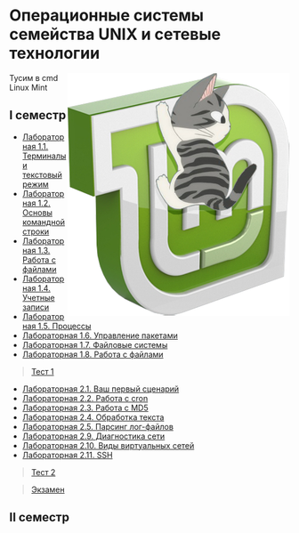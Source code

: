 # Операционные системы семейства UNIX и сетевые технологии

<img src="https://github.com/Cat-in-box/FA/blob/png/git%20linux.png" align="right" width=400 height=436/>

Тусим в cmd Linux Mint

## I семестр
* [Лабораторная 1.1. Терминалы и текстовый режим](https://github.com/Cat-in-box/FA/tree/master/2%20%D0%BA%D1%83%D1%80%D1%81/UNIX/%D0%9B%D0%B0%D0%B1%D0%BE%D1%80%D0%B0%D1%82%D0%BE%D1%80%D0%BD%D0%B0%D1%8F%201.1)
* [Лабораторная 1.2. Основы командной строки](https://github.com/Cat-in-box/FA/tree/master/2%20%D0%BA%D1%83%D1%80%D1%81/UNIX/%D0%9B%D0%B0%D0%B1%D0%BE%D1%80%D0%B0%D1%82%D0%BE%D1%80%D0%BD%D0%B0%D1%8F%201.2)
* [Лабораторная 1.3. Работа с файлами](https://github.com/Cat-in-box/FA/tree/master/2%20%D0%BA%D1%83%D1%80%D1%81/UNIX/%D0%9B%D0%B0%D0%B1%D0%BE%D1%80%D0%B0%D1%82%D0%BE%D1%80%D0%BD%D0%B0%D1%8F%201.3)
* [Лабораторная 1.4. Учетные записи](https://github.com/Cat-in-box/FA/tree/master/2%20%D0%BA%D1%83%D1%80%D1%81/UNIX/%D0%9B%D0%B0%D0%B1%D0%BE%D1%80%D0%B0%D1%82%D0%BE%D1%80%D0%BD%D0%B0%D1%8F%201.4)
* [Лабораторная 1.5. Процессы](https://github.com/Cat-in-box/FA/tree/master/2%20%D0%BA%D1%83%D1%80%D1%81/UNIX/%D0%9B%D0%B0%D0%B1%D0%BE%D1%80%D0%B0%D1%82%D0%BE%D1%80%D0%BD%D0%B0%D1%8F%201.5)
* [Лабораторная 1.6. Управление пакетами](https://github.com/Cat-in-box/FA/tree/master/2%20%D0%BA%D1%83%D1%80%D1%81/UNIX/%D0%9B%D0%B0%D0%B1%D0%BE%D1%80%D0%B0%D1%82%D0%BE%D1%80%D0%BD%D0%B0%D1%8F%201.6)
* [Лабораторная 1.7. Файловые системы](https://github.com/Cat-in-box/FA/tree/master/2%20%D0%BA%D1%83%D1%80%D1%81/UNIX/%D0%9B%D0%B0%D0%B1%D0%BE%D1%80%D0%B0%D1%82%D0%BE%D1%80%D0%BD%D0%B0%D1%8F%201.7)
* [Лабораторная 1.8. Работа с файлами](https://github.com/Cat-in-box/FA/tree/master/2%20%D0%BA%D1%83%D1%80%D1%81/UNIX/%D0%9B%D0%B0%D0%B1%D0%BE%D1%80%D0%B0%D1%82%D0%BE%D1%80%D0%BD%D0%B0%D1%8F%201.8)
> [Тест 1](https://github.com/Cat-in-box/FA/tree/master/2%20%D0%BA%D1%83%D1%80%D1%81/UNIX/%D0%A2%D0%B5%D1%81%D1%82%201)
* [Лабораторная 2.1. Ваш первый сценарий](https://github.com/Cat-in-box/FA/tree/master/2%20%D0%BA%D1%83%D1%80%D1%81/UNIX/%D0%9B%D0%B0%D0%B1%D0%BE%D1%80%D0%B0%D1%82%D0%BE%D1%80%D0%BD%D0%B0%D1%8F%202.1)
* [Лабораторная 2.2. Работа с cron](https://github.com/Cat-in-box/FA/tree/master/2%20%D0%BA%D1%83%D1%80%D1%81/UNIX/%D0%9B%D0%B0%D0%B1%D0%BE%D1%80%D0%B0%D1%82%D0%BE%D1%80%D0%BD%D0%B0%D1%8F%202.2)
* [Лабораторная 2.3. Работа с MD5](https://github.com/Cat-in-box/FA/tree/master/2%20%D0%BA%D1%83%D1%80%D1%81/UNIX/%D0%9B%D0%B0%D0%B1%D0%BE%D1%80%D0%B0%D1%82%D0%BE%D1%80%D0%BD%D0%B0%D1%8F%202.3)
* [Лабораторная 2.4. Обработка текста](https://github.com/Cat-in-box/FA/tree/master/2%20%D0%BA%D1%83%D1%80%D1%81/UNIX/%D0%9B%D0%B0%D0%B1%D0%BE%D1%80%D0%B0%D1%82%D0%BE%D1%80%D0%BD%D0%B0%D1%8F%202.4)
* [Лабораторная 2.5. Парсинг лог-файлов](https://github.com/Cat-in-box/FA/tree/master/2%20%D0%BA%D1%83%D1%80%D1%81/UNIX/%D0%9B%D0%B0%D0%B1%D0%BE%D1%80%D0%B0%D1%82%D0%BE%D1%80%D0%BD%D0%B0%D1%8F%202.5)
* [Лабораторная 2.9. Диагностика сети](https://github.com/Cat-in-box/FA/tree/master/2%20%D0%BA%D1%83%D1%80%D1%81/UNIX/%D0%9B%D0%B0%D0%B1%D0%BE%D1%80%D0%B0%D1%82%D0%BE%D1%80%D0%BD%D0%B0%D1%8F%202.9)
* [Лабораторная 2.10. Виды виртуальных сетей](https://github.com/Cat-in-box/FA/tree/master/2%20%D0%BA%D1%83%D1%80%D1%81/UNIX/%D0%9B%D0%B0%D0%B1%D0%BE%D1%80%D0%B0%D1%82%D0%BE%D1%80%D0%BD%D0%B0%D1%8F%202.10)
* [Лабораторная 2.11. SSH](https://github.com/Cat-in-box/FA/tree/master/2%20%D0%BA%D1%83%D1%80%D1%81/UNIX/%D0%9B%D0%B0%D0%B1%D0%BE%D1%80%D0%B0%D1%82%D0%BE%D1%80%D0%BD%D0%B0%D1%8F%202.11)
> [Тест 2](https://github.com/Cat-in-box/FA/tree/master/2%20%D0%BA%D1%83%D1%80%D1%81/UNIX/%D0%A2%D0%B5%D1%81%D1%82%202)

> [Экзамен](https://github.com/Cat-in-box/FA/tree/master/2%20%D0%BA%D1%83%D1%80%D1%81/UNIX/%D0%AD%D0%BA%D0%B7%D0%B0%D0%BC%D0%B5%D0%BD)

## II семестр
